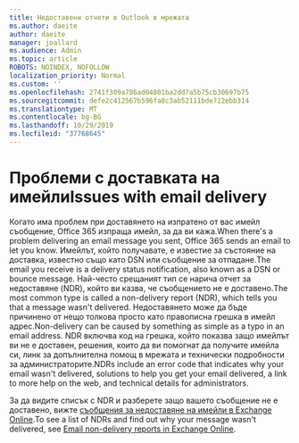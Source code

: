 ```yaml
---
title: Недоставени отчети в Outlook в мрежата
ms.author: daeite
author: daeite
manager: joallard
ms.audience: Admin
ms.topic: article
ROBOTS: NOINDEX, NOFOLLOW
localization_priority: Normal
ms.custom: ''
ms.openlocfilehash: 2741f309a786ad04801ba2dd7a5b75cb30697b75
ms.sourcegitcommit: defe2c412567b596fa8c3ab52111bde712ebb314
ms.translationtype: MT
ms.contentlocale: bg-BG
ms.lasthandoff: 10/29/2019
ms.locfileid: "37768645"
---
```

# <a name="issues-with-email-delivery"></a><span data-ttu-id="12867-102">Проблеми с доставката на имейли</span><span class="sxs-lookup"><span data-stu-id="12867-102">Issues with email delivery</span></span>

<span data-ttu-id="12867-103">Когато има проблем при доставянето на изпратено от вас имейл съобщение, Office 365 изпраща имейл, за да ви кажа.</span><span class="sxs-lookup"><span data-stu-id="12867-103">When there's a problem delivering an email message you sent, Office 365 sends an email to let you know.</span></span> <span data-ttu-id="12867-104">Имейлът, който получавате, е известие за състояние на доставка, известно също като DSN или съобщение за отпадане.</span><span class="sxs-lookup"><span data-stu-id="12867-104">The email you receive is a delivery status notification, also known as a DSN or bounce message.</span></span> <span data-ttu-id="12867-105">Най-често срещаният тип се нарича отчет за недоставяне (NDR), който ви казва, че съобщението не е доставено.</span><span class="sxs-lookup"><span data-stu-id="12867-105">The most common type is called a non-delivery report (NDR), which tells you that a message wasn't delivered.</span></span> <span data-ttu-id="12867-106">Недоставянето може да бъде причинено от нещо толкова просто като правописна грешка в имейл адрес.</span><span class="sxs-lookup"><span data-stu-id="12867-106">Non-delivery can be caused by something as simple as a typo in an email address.</span></span> <span data-ttu-id="12867-107">NDR включва код на грешка, който показва защо имейлът ви не е доставен, решения, които да ви помогнат да получите имейла си, линк за допълнителна помощ в мрежата и технически подробности за администраторите.</span><span class="sxs-lookup"><span data-stu-id="12867-107">NDRs include an error code that indicates why your email wasn't delivered, solutions to help you get your email delivered, a link to more help on the web, and technical details for administrators.</span></span>

<span data-ttu-id="12867-108">За да видите списък с NDR и разберете защо вашето съобщение не е доставено, вижте [съобщения за недоставяне на имейли в Exchange Online](https://docs.microsoft.com/exchange/mail-flow-best-practices/non-delivery-reports-in-exchange-online/non-delivery-reports-in-exchange-online).</span><span class="sxs-lookup"><span data-stu-id="12867-108">To see a list of NDRs and find out why your message wasn't delivered, see [Email non-delivery reports in Exchange Online](https://docs.microsoft.com/exchange/mail-flow-best-practices/non-delivery-reports-in-exchange-online/non-delivery-reports-in-exchange-online).</span></span>